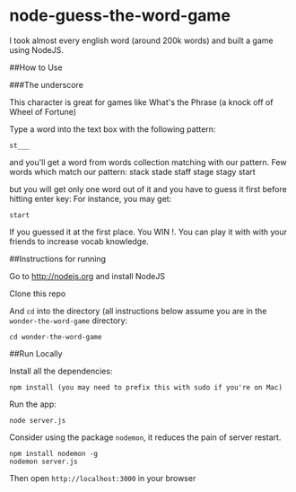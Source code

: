 # node-guess-the-word-game

I took almost every english word (around 200k words) and built a game using NodeJS.

##How to Use

###The underscore

This character is great for games like What's the Phrase (a knock off
of Wheel of Fortune)

Type a word into the text box with the following pattern:

    st___

and you'll get a word from words collection matching with our pattern.
Few words which match our pattern:
    stack
    stade
    staff
    stage
    stagy
    start

but you will get only one word out of it and you have to guess it first before hitting enter key:
For instance, you may get:

    start

If you guessed it at the first place. You WIN !.
You can play it with with your friends to increase vocab knowledge.

##Instructions for running

Go to http://nodejs.org and install NodeJS

Clone this repo

And `cd` into the directory (all instructions below assume you are in
the `wonder-the-word-game` directory:

    cd wonder-the-word-game

##Run Locally

Install all the dependencies:

    npm install (you may need to prefix this with sudo if you're on Mac)

Run the app:

    node server.js

Consider using the package `nodemon`, it reduces the pain of server restart.

    npm install nodemon -g
    nodemon server.js

Then open `http://localhost:3000` in your browser
